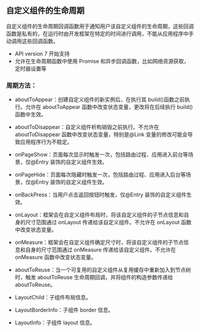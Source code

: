 ## 自定义组件的生命周期

自定义组件的生命周期回调函数用于通知用户该自定义组件的生命周期，这些回调函数是私有的，在运行时由开发框架在特定的时间进行调用，不能从应用程序中手动调用这些回调函数。

-   API version 7 开始支持
-   允许在生命周期函数中使用 Promise 和异步回调函数，比如网络资源获取，定时器设置等

### 周期方法：

-   aboutToAppear：创建自定义组件的新实例后，在执行其 build()函数之前执行。允许在 aboutToAppear 函数中改变状态变量，更改将在后续执行 build()函数中生效。

-   aboutToDisappear：自定义组件析构销毁之前执行。不允许在 aboutToDisappear 函数中改变状态变量，特别是@Link 变量的修改可能会导致应用程序行为不稳定。

-   onPageShow：页面每次显示时触发一次，包括路由过程、应用进入前台等场景，仅@Entry 装饰的自定义组件生效。
-   onPageHide：页面每次隐藏时触发一次，包括路由过程、应用进入后台等场景，仅@Entry 装饰的自定义组件生效。
-   onBackPress：当用户点击返回按钮时触发，仅@Entry 装饰的自定义组件生效。
-   onLayout：框架会在自定义组件布局时，将该自定义组件的子节点信息和自身的尺寸范围通过 onLayout 传递给该自定义组件。不允许在 onLayout 函数中改变状态变量。
-   onMeasure：框架会在自定义组件确定尺寸时，将该自定义组件的子节点信息和自身的尺寸范围通过 onMeasure 传递给该自定义组件。不允许在 onMeasure 函数中改变状态变量。
-   aboutToReuse：当一个可复用的自定义组件从复用缓存中重新加入到节点树时，触发 aboutToReuse 生命周期回调，并将组件的构造参数传递给 aboutToReuse。
-   LayoutChild：子组件布局信息。
-   LayoutBorderInfo：子组件 border 信息。
-   LayoutInfo：子组件 layout 信息。
